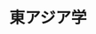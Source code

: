 ---
title: 東アジア学
layout: layouts/article.liquid
permalink: /ja/asian-studies/
tags: asian-studies 
sideNavOrder: 1
topNavOrder: 5
--- 
